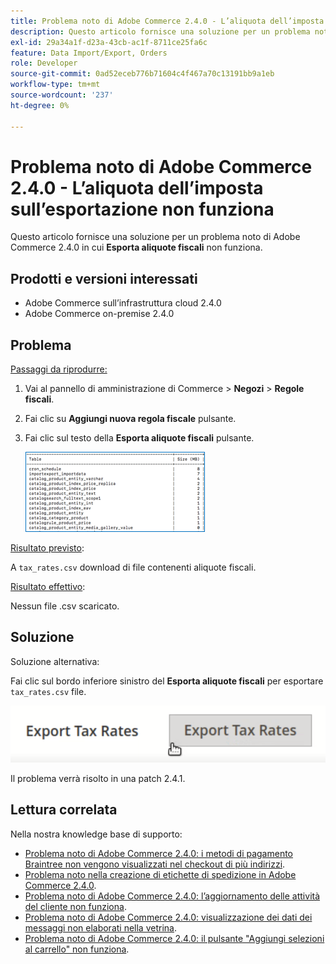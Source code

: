 ```yaml
---
title: Problema noto di Adobe Commerce 2.4.0 - L’aliquota dell’imposta sull’esportazione non funziona
description: Questo articolo fornisce una soluzione per un problema noto di Adobe Commerce 2.4.0 in cui il pulsante **Esporta aliquote fiscali** non funziona.
exl-id: 29a34a1f-d23a-43cb-ac1f-8711ce25fa6c
feature: Data Import/Export, Orders
role: Developer
source-git-commit: 0ad52eceb776b71604c4f467a70c13191bb9a1eb
workflow-type: tm+mt
source-wordcount: '237'
ht-degree: 0%

---
```


# Problema noto di Adobe Commerce 2.4.0 - L’aliquota dell’imposta sull’esportazione non funziona

Questo articolo fornisce una soluzione per un problema noto di Adobe Commerce 2.4.0 in cui **Esporta aliquote fiscali** non funziona.

## Prodotti e versioni interessati

* Adobe Commerce sull’infrastruttura cloud 2.4.0
* Adobe Commerce on-premise 2.4.0

## Problema

<u>Passaggi da riprodurre:</u>

1. Vai al pannello di amministrazione di Commerce > **Negozi** > **Regole fiscali**.
1. Fai clic su **Aggiungi nuova regola fiscale** pulsante.
1. Fai clic sul testo della **Esporta aliquote fiscali** pulsante.

   ![magento_export_tax_rates.png](assets/mceclip0.png)

<u>Risultato previsto</u>:

A `tax_rates.csv` download di file contenenti aliquote fiscali.

<u>Risultato effettivo</u>:

Nessun file .csv scaricato.

## Soluzione

Soluzione alternativa:

Fai clic sul bordo inferiore sinistro del **Esporta aliquote fiscali** per esportare `tax_rates.csv` file.

![magento_export_tax_rates.png](assets/mceclip1.png)

Il problema verrà risolto in una patch 2.4.1.

## Lettura correlata

Nella nostra knowledge base di supporto:

* [Problema noto di Adobe Commerce 2.4.0: i metodi di pagamento Braintree non vengono visualizzati nel checkout di più indirizzi](/help/troubleshooting/payments/magento-2-4-0-braintree-not-in-multiple-addresses-checkout.md).
* [Problema noto nella creazione di etichette di spedizione in Adobe Commerce 2.4.0](/help/troubleshooting/known-issues-patches-attached/shipping-labels-creation-known-issue-in-magento-2-4-0.md).
* [Problema noto di Adobe Commerce 2.4.0: l’aggiornamento delle attività del cliente non funziona](/help/troubleshooting/miscellaneous/magento-2-4-0-refresh-on-customer-activities-does-not-work.md).
* [Problema noto di Adobe Commerce 2.4.0: visualizzazione dei dati dei messaggi non elaborati nella vetrina](/help/troubleshooting/storefront/magento-2-4-0-issue-storefront-raw-message-data-display.md).
* [Problema noto di Adobe Commerce 2.4.0: il pulsante &quot;Aggiungi selezioni al carrello&quot; non funziona](/help/troubleshooting/miscellaneous/magento-2-4-0-add-selections-to-my-cart-does-not-work.md).
